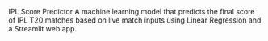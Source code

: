 IPL Score Predictor
A machine learning model that predicts the final score of IPL T20 matches based on live match inputs using Linear Regression and a Streamlit web app.
